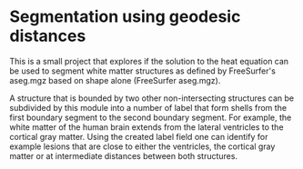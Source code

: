 Segmentation using geodesic distances
======================================

This is a small project that explores if the solution to the heat equation can be
used to segment white matter structures as defined by FreeSurfer's aseg.mgz based 
on shape alone (FreeSurfer aseg.mgz).

A structure that is bounded by two other non-intersecting structures can be subdivided
by this module into a number of label that form shells from the first boundary segment
to the second boundary segment. For example, the white matter of the human brain extends
from the lateral ventricles to the cortical gray matter. Using the created label field
one can identify for example lesions that are close to either the ventricles, the cortical
gray matter or at intermediate distances between both structures.

